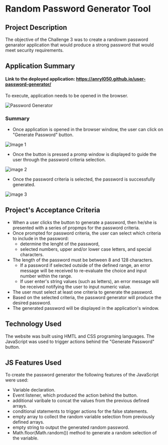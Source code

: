 # Random Password Generator Tool

## Project Description

The objective of the Challenge 3 was to create a randowm password genarator application that would produce a strong password that would meet security requirements.

## Application Summary

#### Link to the deployed application: https://anryl050.github.io/user-password-generator/ 

To execute, application needs to be opened in the browser.

![Password Generator](https://user-images.githubusercontent.com/118693401/212824005-d604df46-75fb-4b14-9b21-7a5e54739c9c.gif)


### Summary

- Once application is opened in the browser window, the user can click on "Generate Password" button.

![Image 1](https://user-images.githubusercontent.com/118693401/212823456-1ba75cc3-a949-40d0-9ac8-8cea2270de11.png)


- Once the button is pressed a promp window is displayed to guide the user through the password criteria selection. 

![image 2](https://user-images.githubusercontent.com/118693401/212823476-57a91064-2f93-45cd-9c40-7acb61c49f11.png)


- Once the password criteria is selected, the password is successfully generated.

![image 3](https://user-images.githubusercontent.com/118693401/212823501-2b52c355-77dd-4dfe-899f-6140d5ea2659.png)


## Project's Acceptance Criteria

- When a user clicks the button to generate a password, then he/she is presented with a series of propmps for the password criteria.
- Once prompted for password criteria, the user can select which criteria to include in the password:
    -   determine the lenght of the password,
    -   selected numbers, upper and/or lower case letters, and special characters.
 - The length of the password must be between 8 and 128 characters.
    - If a password if selected outside of the defined range, an error message will be received to re-evaluate the choice and input number within the       range.
    - If user enter's string values (such as letters), an error message will be received notifying the user to input numeric value.
- The user must select at least one criteria to generate the password.
- Based on the selected criteria, the password generator will produce the desired password.
- The generated password will be displayed in the application's window.

## Technology Used

The website was built using HMTL and CSS programing languages.
The JavaScript was used to trigger actions behind the "Generate Password" button. 

## JS Features Used
To create the password generator the following features of the JavaScript were used:
- Variable declaration.
- Event listener, which produced the action behind the button.
- additional varibale to concat the values from the previous defined arrays.
- conditional statements to trigger actions for the false statements.
- empty array to collect the random variable selection from previously defined arrays.
- empty string to output the generated random password.
- Math.floor(Math.random()) method to generate a random selection of the variable. 

